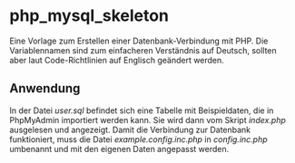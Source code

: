 # php_mysql_skeleton
Eine Vorlage zum Erstellen einer Datenbank-Verbindung mit PHP. Die Variablennamen sind zum einfacheren Verständnis auf Deutsch, sollten aber laut Code-Richtlinien auf Englisch geändert werden. 

## Anwendung
In der Datei _user.sql_ befindet sich eine Tabelle mit Beispieldaten, die in PhpMyAdmin importiert werden kann. Sie wird dann vom Skript _index.php_ ausgelesen und angezeigt. Damit die Verbindung zur Datenbank funktioniert, muss die Datei _example.config.inc.php_ in _config.inc.php_ umbenannt und mit den eigenen Daten angepasst werden. 
